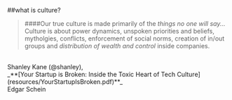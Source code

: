 <!-- .slide: data-background="resources/footer.svg" data-background-size="contain" data-background-position="bottom"  -->

##what is culture?

> ####Our true culture is made primarily of the _things no one will say..._  Culture is about power dynamics, unspoken priorities and beliefs, mytholgies, conflicts, enforcement of social norms, creation of in/out groups and *distribution of wealth and control* inside companies.

<br>
Shanley Kane (@shanley),
<br>
_**[Your Startup is Broken: Inside the Toxic Heart of Tech Culture](resources/YourStartupIsBroken.pdf)**_  <!-- .element: style="font-size: 50%" -->

<aside class="notes">
  Edgar Schein
</aside>
<br/>
<br/>
<br/>
<br/>
<br/>
<br/>
<br/>
<br/>
<br/>
<br/>
<br/>
<br/>
<br/>
<br/>
<br/>
<br/>
<br/>
<br/>
<br/>
<br/>
<br/>
<br/>
<br/>
<br/>
<br/>
<br/>
<br/>
<br/>
